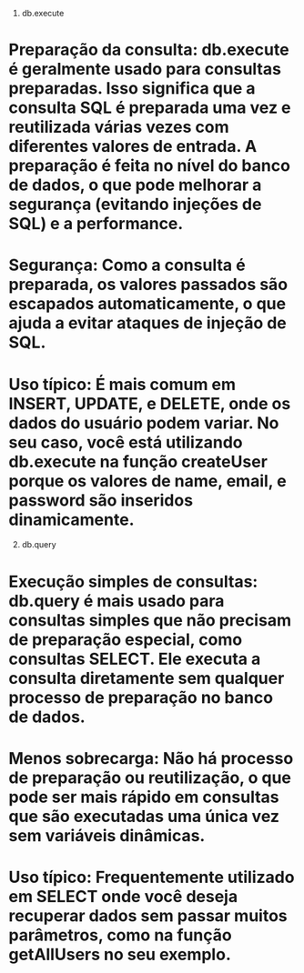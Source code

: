 1. db.execute

# Preparação da consulta: db.execute é geralmente usado para consultas preparadas. Isso significa que a consulta SQL é preparada uma vez e reutilizada várias vezes com diferentes valores de entrada. A preparação é feita no nível do banco de dados, o que pode melhorar a segurança (evitando injeções de SQL) e a performance.

# Segurança: Como a consulta é preparada, os valores passados são escapados automaticamente, o que ajuda a evitar ataques de injeção de SQL.

# Uso típico: É mais comum em INSERT, UPDATE, e DELETE, onde os dados do usuário podem variar. No seu caso, você está utilizando db.execute na função createUser porque os valores de name, email, e password são inseridos dinamicamente.

2. db.query

# Execução simples de consultas: db.query é mais usado para consultas simples que não precisam de preparação especial, como consultas SELECT. Ele executa a consulta diretamente sem qualquer processo de preparação no banco de dados.

# Menos sobrecarga: Não há processo de preparação ou reutilização, o que pode ser mais rápido em consultas que são executadas uma única vez sem variáveis dinâmicas.

# Uso típico: Frequentemente utilizado em SELECT onde você deseja recuperar dados sem passar muitos parâmetros, como na função getAllUsers no seu exemplo.